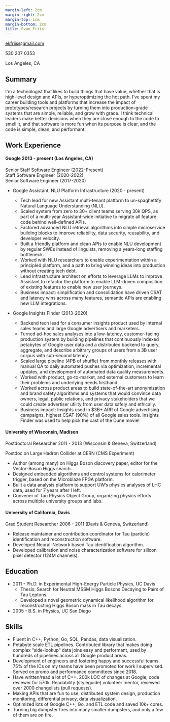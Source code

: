 ```yaml
---
margin-left: 2cm
margin-right: 2cm
margin-top: 1cm
margin-bottom: 2cm
title: Evan Friis
---
```


ekfriis@gmail.com

530 207 0353

Los Angeles, CA

## Summary

I'm a technologist that likes to build things that have value, whether that is high-level design and APIs, or hyperoptimizing the hot path. I’ve spent my career building tools and platforms that increase the impact of prototypes/research projects by turning them into production-grade systems that are simple, reliable, and grow with grace. I think technical leaders make better decisions when they are close enough to the code to smell it, and that software is more fun when its purpose is clear, and the code is simple, clean, and performant.

## Work Experience

#### Google 2013 - present (Los Angeles, CA)

Senior Staff Software Engineer (2022-Present)  
Staff Software Engineer (2020-2022)  
Senior Software Engineer (2017-2020)

- Google Assistant, NLU Platform Infrastructure (2020 - present)

  - Tech lead for new Assistant multi-tenant platform to un-spaghettify Natural Language Understanding (NLU).
  - Scaled system from zero to 30+ client teams serving 30k QPS, as part of a multi-year Assistant-wide initiative to migrate all feature code behind well-defined APIs.
  - Factored advanced NLU retrieval algorithms into simple microservice building blocks to improve reliability, data security, reusability, and developer velocity.
  - Built a friendly platform and clean APIs to enable NLU development by regular SWEs instead of linguists, removing a years-long staffing bottleneck.
  - Worked with NLU researchers to enable experimentation within a principled platform, and a path to bring winning ideas into production without creating tech debt.
  - Lead infrastructure architect on efforts to leverage LLMs to improve Assistant to refactor the platform to enable LLM-driven composition of existing features to enable new user journeys.
  - Business impact: simplification and consolidation have driven CSAT and latency wins across many features, semantic APIs are enabling new LLM integrations.

- Google Insights Finder (2013-2020)
  - Backend tech lead for a consumer insights product used by internal sales teams and large Google advertisers and marketers.
  - Turned ad-hoc sales analyses into a low-latency, customer-facing production system by building pipelines that continuously indexed petabytes of Google user data and a distributed backend to query, aggregate, and describe arbitrary groups of users from a 3B user corpus with sub-second latency.
  - Scaled large pipeline (4PB of shuffle) from monthly releases with manual QA to daily automated pushes via optimization, incremental updates, and development of automated data quality measurements.
  - Worked with product, go-to-market, and external customers to learn their problems and underlying needs firsthand.
  - Worked across product areas to build state-of-the-art anonymization and brand safety algorithms and systems that would convince data owners, legal, public relations, and privacy stakeholders that we could create advertiser utility from user data safely and ethically.
  - Business impact: Insights used in $3B+ ARR of Google advertising campaigns, highest CSAT (90%) of all Google sales tools. Insights Finder was used to help pick the cast of the Dune movie!

#### University of Wisconsin, Madison

Postdoctoral Researcher 2011 - 2013 (Wisconsin & Geneva, Switzerland)

Postdoc on Large Hadron Collider at CERN (CMS Experiment)

- Author (among many) on Higgs Boson discovery paper, editor for the Vector-Boson Higgs search.
- Designed embedded algorithms and control systems for calorimeter trigger, based on the Microblaze FPGA platform.
- Built a data analysis platform to support UW’s physics analyses of LHC data, used for 7 years after I left.
- Convener of Tau Physics Object Group, organizing physics efforts across multiple university groups and labs.

#### University of California, Davis

Grad Student Researcher 2006 - 2011 (Davis & Geneva, Switzerland)

- Release maintainer and contribution coordinator for Tau (particle) identification and reconstruction software.
- Developed Neural-Network based Tau identification algorithm.
- Developed calibration and noise characterization software for silicon pixel detector (124M channels).

## Education

- 2011 - Ph.D. in Experimental High-Energy Particle Physics, UC Davis
  - Thesis: Search for Neutral MSSM Higgs Bosons Decaying to Pairs of Tau Leptons.
  - Developed a novel geometric dynamical likelihood algorithm for reconstructing Higgs Boson mass in Tau decays.
- 2005 - B.S. in Physics, UC San Diego

## Skills

- Fluent in C++, Python, Go, SQL, Pandas, data visualization.
- Petabyte scale ETL pipelines. Contributed library that makes doing complex “side-lookup” data joins easy and performant, used by hundreds of pipelines across all Google product areas.
- Development of engineers and fostering happy and successful teams. 75% of the ICs on my teams have been promoted for work I supervised. Served on promo and performance committees since 2018.
- Have written/read a lot of C++. 200k LOC of changes at Google, code reviewer for 570k. Readability (styleguide) volunteer mentor, reviewed over 2000 changelists (pull requests).
- Making APIs that are fun to use, distributed system design, production monitoring, differential privacy, data visualization.
- Optimized lots of Google C++, Go, and ETL code and saved 10k+ cores.
- Turning big dumpster fires into many smaller dumpsters, and only a few of them are on fire.
